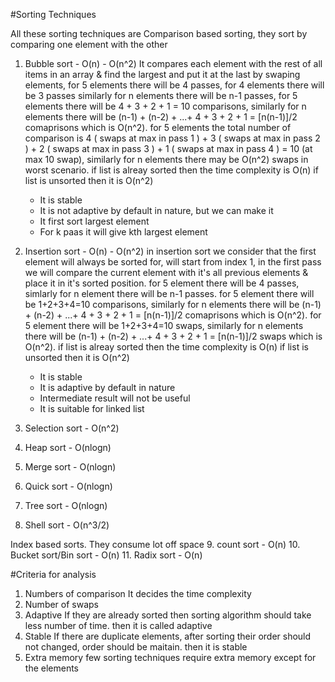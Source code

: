 

#Sorting Techniques

All these sorting techniques are Comparison based sorting, they sort by comparing one element with the other

1. Bubble sort - O(n) - O(n^2) 
    It compares each element with the rest of all items in an array & find the largest and put it at the last by swaping elements, for 5 elements there will be 4 passes, for 4 elements there will be 3 passes similarly for n elements there will be n-1 passes, for 5 elements there will be 4 + 3 + 2 + 1 = 10 comparisons, similarly for n elements there will be (n-1) + (n-2) + ...+ 4 + 3 + 2 + 1 = [n(n-1)]/2 comaprisons which is O(n^2).
    for 5 elements the total number of comparison is 4 ( swaps at max in pass 1 ) + 3 ( swaps at max in pass 2 ) + 2 ( swaps at max in pass 3 ) + 1 ( swaps at max in pass 4 ) = 10 (at max 10 swap), similarly for n elements there may be O(n^2) swaps in worst scenario. if list is alreay sorted then the time complexity is O(n) if list is unsorted then it is O(n^2)  
      - It is stable
      - It is not adaptive by default in nature, but we can make it
      - It first sort largest element
      - For k paas it will give kth largest element
      
2. Insertion sort - O(n) - O(n^2)
    in insertion sort we consider that the first element will always be sorted for, will start from index 1, in the first pass we will compare the current element
    with it's all previous elements & place it in it's sorted position.
    for 5 element there will be 4 passes, simlarly for n element there will be n-1 passes.
    for 5 element there will be 1+2+3+4=10 comparisons, similarly for n elements there will be (n-1) + (n-2) + ...+ 4 + 3 + 2 + 1 = [n(n-1)]/2 comaprisons which is O(n^2). 
    for 5 element there will be 1+2+3+4=10 swaps, similarly for n elements there will be (n-1) + (n-2) + ...+ 4 + 3 + 2 + 1 = [n(n-1)]/2 swaps which is O(n^2).
    if list is alreay sorted then the time complexity is O(n) if list is unsorted then it is O(n^2)  

      - It is stable
      - It is adaptive by default in nature
      - Intermediate result will not be useful
      - It is suitable for linked list


3. Selection sort - O(n^2)
4. Heap sort - O(nlogn)
5. Merge sort - O(nlogn)
6. Quick sort - O(nlogn)
7. Tree sort - O(nlogn)
8. Shell sort - O(n^3/2) 

Index based sorts. They consume lot off space
9. count sort - O(n)
10. Bucket sort/Bin sort - O(n)
11. Radix sort - O(n)



#Criteria for analysis

1. Numbers of comparison
      It decides the time complexity
2. Number of swaps
3. Adaptive
      If they are already sorted then sorting algorithm should take less number of time. then it is called adaptive
4. Stable 
      If there are duplicate elements, after sorting their order should not changed, order should be maitain. then it is stable
5. Extra memory
      few sorting techniques require extra memory except for the elements